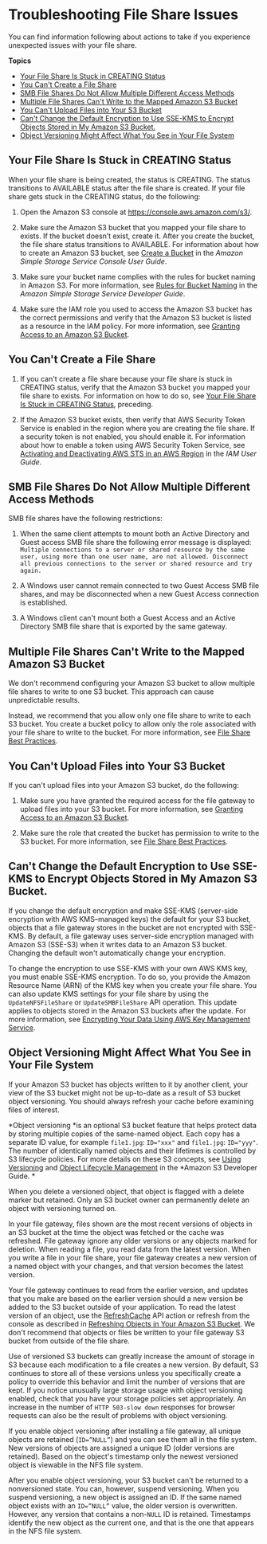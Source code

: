 # Troubleshooting File Share Issues<a name="file-share-issues"></a>

You can find information following about actions to take if you experience unexpected issues with your file share\.

**Topics**
+ [Your File Share Is Stuck in CREATING Status](#creating-state)
+ [You Can't Create a File Share](#create-file-troubleshoot)
+ [SMB File Shares Do Not Allow Multiple Different Access Methods](#smb-fileshare-troubleshoot)
+ [Multiple File Shares Can't Write to the Mapped Amazon S3 Bucket](#multiwrite)
+ [You Can't Upload Files into Your S3 Bucket](#access-s3bucket)
+ [Can't Change the Default Encryption to Use SSE\-KMS to Encrypt Objects Stored in My Amazon S3 Bucket\.](#encryption-issues)
+ [Object Versioning Might Affect What You See in Your File System](#swg-object-versioning)

## Your File Share Is Stuck in CREATING Status<a name="creating-state"></a>

When your file share is being created, the status is CREATING\. The status transitions to AVAILABLE status after the file share is created\. If your file share gets stuck in the CREATING status, do the following:

1. Open the Amazon S3 console at [https://console\.aws\.amazon\.com/s3/](https://console.aws.amazon.com/s3/)\.

1. Make sure the Amazon S3 bucket that you mapped your file share to exists\. If the bucket doesn’t exist, create it\. After you create the bucket, the file share status transitions to AVAILABLE\. For information about how to create an Amazon S3 bucket, see [Create a Bucket](https://docs.aws.amazon.com/AmazonS3/latest/gsg/CreatingABucket.html) in the *Amazon Simple Storage Service Console User Guide*\.

1. Make sure your bucket name complies with the rules for bucket naming in Amazon S3\. For more information, see [Rules for Bucket Naming](https://docs.aws.amazon.com/AmazonS3/latest/dev/BucketRestrictions.html#bucketnamingrules) in the *Amazon Simple Storage Service Developer Guide*\.

1. Make sure the IAM role you used to access the Amazon S3 bucket has the correct permissions and verify that the Amazon S3 bucket is listed as a resource in the IAM policy\. For more information, see [Granting Access to an Amazon S3 Bucket](managing-gateway-file.md#grant-access-s3)\.

## You Can't Create a File Share<a name="create-file-troubleshoot"></a>

1. If you can't create a file share because your file share is stuck in CREATING status, verify that the Amazon S3 bucket you mapped your file share to exists\. For information on how to do so, see [Your File Share Is Stuck in CREATING Status](#creating-state), preceding\.

1. If the Amazon S3 bucket exists, then verify that AWS Security Token Service is enabled in the region where you are creating the file share\. If a security token is not enabled, you should enable it\. For information about how to enable a token using AWS Security Token Service, see [Activating and Deactivating AWS STS in an AWS Region](https://docs.aws.amazon.com/IAM/latest/UserGuide/id_credentials_temp_enable-regions.html) in the *IAM User Guide*\.

## SMB File Shares Do Not Allow Multiple Different Access Methods<a name="smb-fileshare-troubleshoot"></a>

SMB file shares have the following restrictions:

1. When the same client attempts to mount both an Active Directory and Guest access SMB file share the following error message is displayed: `Multiple connections to a server or shared resource by the same user, using more than one user name, are not allowed. Disconnect all previous connections to the server or shared resource and try again.`

1. A Windows user cannot remain connected to two Guest Access SMB file shares, and may be disconnected when a new Guest Access connection is established\.

1. A Windows client can't mount both a Guest Access and an Active Directory SMB file share that is exported by the same gateway\.

## Multiple File Shares Can't Write to the Mapped Amazon S3 Bucket<a name="multiwrite"></a>

We don't recommend configuring your Amazon S3 bucket to allow multiple file shares to write to one S3 bucket\. This approach can cause unpredictable results\. 

Instead, we recommend that you allow only one file share to write to each S3 bucket\. You create a bucket policy to allow only the role associated with your file share to write to the bucket\. For more information, see [File Share Best Practices](managing-gateway-file.md#fileshare-best-practices)\.

## You Can't Upload Files into Your S3 Bucket<a name="access-s3bucket"></a>

If you can't upload files into your Amazon S3 bucket, do the following:

1. Make sure you have granted the required access for the file gateway to upload files into your S3 bucket\. For more information, see [Granting Access to an Amazon S3 Bucket](managing-gateway-file.md#grant-access-s3)\.

1. Make sure the role that created the bucket has permission to write to the S3 bucket\. For more information, see [File Share Best Practices](managing-gateway-file.md#fileshare-best-practices)\.

## Can't Change the Default Encryption to Use SSE\-KMS to Encrypt Objects Stored in My Amazon S3 Bucket\.<a name="encryption-issues"></a>

If you change the default encryption and make SSE\-KMS \(server\-side encryption with AWS KMS–managed keys\) the default for your S3 bucket, objects that a file gateway stores in the bucket are not encrypted with SSE\-KMS\. By default, a file gateway uses server\-side encryption managed with Amazon S3 \(SSE\-S3\) when it writes data to an Amazon S3 bucket\. Changing the default won't automatically change your encryption\.

To change the encryption to use SSE\-KMS with your own AWS KMS key, you must enable SSE\-KMS encryption\. To do so, you provide the Amazon Resource Name \(ARN\) of the KMS key when you create your file share\. You can also update KMS settings for your file share by using the `UpdateNFSFileShare` or `UpdateSMBFileShare` API operation\. This update applies to objects stored in the Amazon S3 buckets after the update\. For more information, see [Encrypting Your Data Using AWS Key Management Service](encryption.md)\.

## Object Versioning Might Affect What You See in Your File System<a name="swg-object-versioning"></a>

If your Amazon S3 bucket has objects written to it by another client, your view of the S3 bucket might not be up\-to\-date as a result of S3 bucket object versioning\. You should always refresh your cache before examining files of interest\.

*Object versioning *is an optional S3 bucket feature that helps protect data by storing multiple copies of the same\-named object\. Each copy has a separate ID value, for example `file1.jpg`: `ID="xxx"` and `file1.jpg`: `ID="yyy"`\. The number of identically named objects and their lifetimes is controlled by S3 lifecycle policies\. For more details on these S3 concepts, see [Using Versioning](url-s3-dev;Versioning.html) and [Object Lifecycle Management](url-s3-dev;object-lifecycle-mgmt.html) in the *Amazon S3 Developer Guide\. * 

When you delete a versioned object, that object is flagged with a delete marker but retained\. Only an S3 bucket owner can permanently delete an object with versioning turned on\.

In your file gateway, files shown are the most recent versions of objects in an S3 bucket at the time the object was fetched or the cache was refreshed\. File gateway ignore any older versions or any objects marked for deletion\. When reading a file, you read data from the latest version\. When you write a file in your file share, your file gateway creates a new version of a named object with your changes, and that version becomes the latest version\.

Your file gateway continues to read from the earlier version, and updates that you make are based on the earlier version should a new version be added to the S3 bucket outside of your application\. To read the latest version of an object, use the [RefreshCache](https://docs.aws.amazon.com/storagegateway/latest/APIReference/API_RefreshCache.html) API action or refresh from the console as described in [Refreshing Objects in Your Amazon S3 Bucket](managing-gateway-file.md#refresh-cache)\. We don't recommend that objects or files be written to your file gateway S3 bucket from outside of the file share\.

Use of versioned S3 buckets can greatly increase the amount of storage in S3 because each modification to a file creates a new version\. By default, S3 continues to store all of these versions unless you specifically create a policy to override this behavior and limit the number of versions that are kept\. If you notice unusually large storage usage with object versioning enabled, check that you have your storage policies set appropriately\. An increase in the number of `HTTP 503-slow down` responses for browser requests can also be the result of problems with object versioning\.

If you enable object versioning after installing a file gateway, all unique objects are retained \(`ID=”NULL”`\) and you can see them all in the file system\. New versions of objects are assigned a unique ID \(older versions are retained\)\. Based on the object's timestamp only the newest versioned object is viewable in the NFS file system\.

After you enable object versioning, your S3 bucket can't be returned to a nonversioned state\. You can, however, suspend versioning\. When you suspend versioning, a new object is assigned an ID\. If the same named object exists with an `ID=”NULL”` value, the older version is overwritten\. However, any version that contains a non\-`NULL` ID is retained\. Timestamps identify the new object as the current one, and that is the one that appears in the NFS file system\.